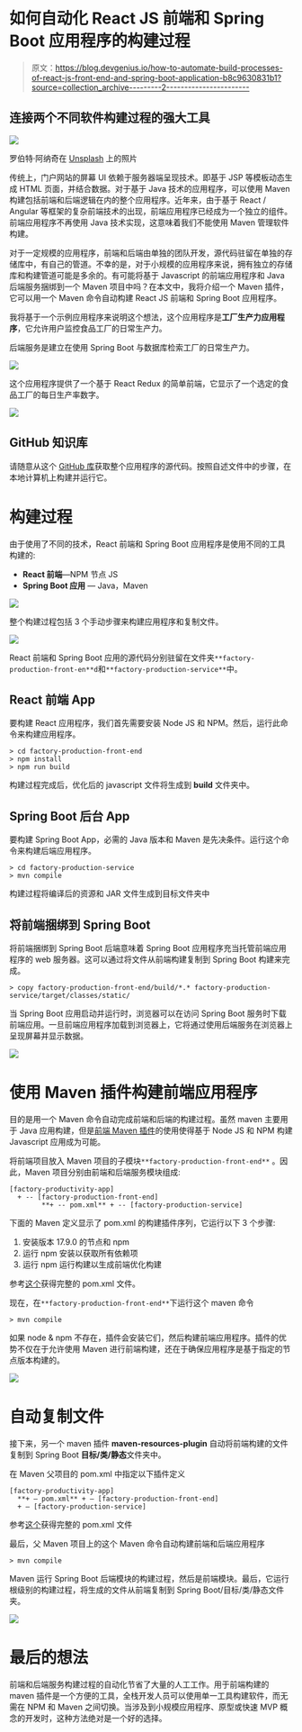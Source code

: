 # 如何自动化 React JS 前端和 Spring Boot 应用程序的构建过程

> 原文：<https://blog.devgenius.io/how-to-automate-build-processes-of-react-js-front-end-and-spring-boot-application-b8c9630831b1?source=collection_archive---------2----------------------->

## 连接两个不同软件构建过程的强大工具

![](img/cbddb55a0e059d1591cca2d38d8297bd.png)

罗伯特·阿纳奇在 [Unsplash](https://unsplash.com/?utm_source=unsplash&utm_medium=referral&utm_content=creditCopyText) 上的照片

传统上，门户网站的屏幕 UI 依赖于服务器端呈现技术。即基于 JSP 等模板动态生成 HTML 页面，并结合数据。对于基于 Java 技术的应用程序，可以使用 Maven 构建包括前端和后端逻辑在内的整个应用程序。近年来，由于基于 React / Angular 等框架的复杂前端技术的出现，前端应用程序已经成为一个独立的组件。前端应用程序不再使用 Java 技术实现，这意味着我们不能使用 Maven 管理软件构建。

对于一定规模的应用程序，前端和后端由单独的团队开发，源代码驻留在单独的存储库中，有自己的管道。不幸的是，对于小规模的应用程序来说，拥有独立的存储库和构建管道可能是多余的。有可能将基于 Javascript 的前端应用程序和 Java 后端服务捆绑到一个 Maven 项目中吗？在本文中，我将介绍一个 Maven 插件，它可以用一个 Maven 命令自动构建 React JS 前端和 Spring Boot 应用程序。

我将基于一个示例应用程序来说明这个想法，这个应用程序是**工厂生产力应用程序**，它允许用户监控食品工厂的日常生产力。

后端服务是建立在使用 Spring Boot 与数据库检索工厂的日常生产力。

![](img/907f60bfa05d6fb8727fdc6d63e113ab.png)

这个应用程序提供了一个基于 React Redux 的简单前端，它显示了一个选定的食品工厂的每日生产率数字。

![](img/cc7c23f34f5178e3ae0ea9ae791162cd.png)

## GitHub 知识库

请随意从这个 [GitHub 库](https://github.com/gavinklfong/factory-productivity-app)获取整个应用程序的源代码。按照自述文件中的步骤，在本地计算机上构建并运行它。

# 构建过程

由于使用了不同的技术，React 前端和 Spring Boot 应用程序是使用不同的工具构建的:

*   **React 前端**—NPM 节点 JS
*   **Spring Boot 应用** — Java，Maven

![](img/62e1e7d17a0b3a18830a00ef68a0d980.png)

整个构建过程包括 3 个手动步骤来构建应用程序和复制文件。

![](img/859f1ae29a05278e79d4cc48ab846314.png)

React 前端和 Spring Boot 应用的源代码分别驻留在文件夹`**factory-production-front-en**d`和`**factory-production-service**`中。

## **React 前端 App**

要构建 React 应用程序，我们首先需要安装 Node JS 和 NPM。然后，运行此命令来构建应用程序。

```
> cd factory-production-front-end
> npm install
> npm run build
```

构建过程完成后，优化后的 javascript 文件将生成到 **build** 文件夹中。

## **Spring Boot 后台 App**

要构建 Spring Boot App，必需的 Java 版本和 Maven 是先决条件。运行这个命令来构建后端应用程序。

```
> cd factory-production-service
> mvn compile
```

构建过程将编译后的资源和 JAR 文件生成到目标文件夹中

## **将前端捆绑到 Spring Boot**

将前端捆绑到 Spring Boot 后端意味着 Spring Boot 应用程序充当托管前端应用程序的 web 服务器。这可以通过将文件从前端构建复制到 Spring Boot 构建来完成。

```
> copy factory-production-front-end/build/*.* factory-production-service/target/classes/static/
```

当 Spring Boot 应用启动并运行时，浏览器可以在访问 Spring Boot 服务时下载前端应用。一旦前端应用程序加载到浏览器上，它将通过使用后端服务在浏览器上呈现屏幕并显示数据。

![](img/b995834f668c26c4f9f7077c9dc05e70.png)

# 使用 Maven 插件构建前端应用程序

目的是用一个 Maven 命令自动完成前端和后端的构建过程。虽然 maven 主要用于 Java 应用构建，但是[前端 Maven 插件](https://github.com/eirslett/frontend-maven-plugin)的使用使得基于 Node JS 和 NPM 构建 Javascript 应用成为可能。

将前端项目放入 Maven 项目的子模块`**factory-production-front-end**` 。因此，Maven 项目分别由前端和后端服务模块组成:

```
[factory-productivity-app]
  + -- [factory-production-front-end]
        **+ -- pom.xml** + -- [factory-production-service]
```

下面的 Maven 定义显示了 pom.xml 的构建插件序列，它运行以下 3 个步骤:

1.  安装版本 17.9.0 的节点和 npm
2.  运行 npm 安装以获取所有依赖项
3.  运行 npm 运行构建以生成前端优化构建

参考[这个](https://github.com/gavinklfong/factory-productivity-app/blob/main/factory-production-front-end/pom.xml)获得完整的 pom.xml 文件。

现在，在`**factory-production-front-end**`下运行这个 maven 命令

```
> mvn compile
```

如果 node & npm 不存在，插件会安装它们，然后构建前端应用程序。插件的优势不仅在于允许使用 Maven 进行前端构建，还在于确保应用程序是基于指定的节点版本构建的。

![](img/0b19e11576213f01a29d6ae33f5c1c2d.png)

# 自动复制文件

接下来，另一个 maven 插件 **maven-resources-plugin** 自动将前端构建的文件复制到 Spring Boot **目标/类/静态**文件夹中。

在 Maven 父项目的 pom.xml 中指定以下插件定义

```
[factory-productivity-app]
  **+ — pom.xml** + — [factory-production-front-end]
  + — [factory-production-service]
```

参考[这个](https://github.com/gavinklfong/factory-productivity-app/blob/main/pom.xml)获得完整的 pom.xml 文件

最后，父 Maven 项目上的这个 Maven 命令自动构建前端和后端应用程序

```
> mvn compile
```

Maven 运行 Spring Boot 后端模块的构建过程，然后是前端模块。最后，它运行根级别的构建过程，将生成的文件从前端复制到 Spring Boot/目标/类/静态文件夹。

![](img/cac19c927b05272d51da58598eb4709b.png)

# 最后的想法

前端和后端服务构建过程的自动化节省了大量的人工工作。用于前端构建的 maven 插件是一个方便的工具，全栈开发人员可以使用单一工具构建软件，而无需在 NPM 和 Maven 之间切换。当涉及到小规模应用程序、原型或快速 MVP 概念的开发时，这种方法绝对是一个好的选择。